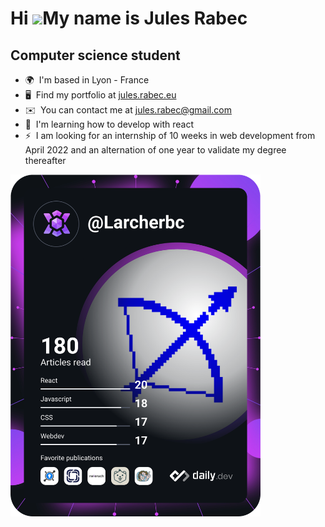 Hi ![](https://user-images.githubusercontent.com/18350557/176309783-0785949b-9127-417c-8b55-ab5a4333674e.gif)My name is Jules Rabec
===================================================================================================================================

Computer science student
------------------------

*   🌍  I'm based in Lyon - France
*   🖥️  Find my portfolio at [jules.rabec.eu](http://jules.rabec.eu)
*   ✉️  You can contact me at [jules.rabec@gmail.com](mailto:jules.rabec@gmail.com)
*   🧠  I'm learning how to develop with react
*   ⚡  I am looking for an internship of 10 weeks in web development from April 2022 and an alternation of one year to validate my degree thereafter

<a href="https://app.daily.dev/Larcherbc"><img src="https://github.com/Larcherbc/Larcherbc/blob/main/devcard.svg" width="400" alt="Jules Rabec's Dev Card"/></a>
<!---
Larcherbc/Larcherbc is a ✨ special ✨ repository because its `README.md` (this file) appears on your GitHub profile.
You can click the Preview link to take a look at your changes.
--->
